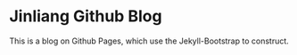 # Jinliang Github Blog

This is a blog on Github Pages, which use the Jekyll-Bootstrap to construct.
